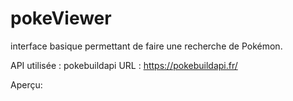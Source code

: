 # pokeViewer

interface basique permettant de faire une recherche
de Pokémon.

API utilisée : pokebuildapi
URL : https://pokebuildapi.fr/

Aperçu:


